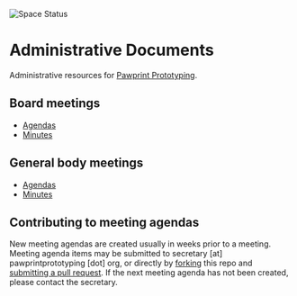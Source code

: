 ![Space Status](https://spaceapistatusimage.hosted.quelltext.eu/status?url=https%3A%2F%2Fmembers.pawprintprototyping.org%2Fapi%2Fspacedirectory%2F?)

# Administrative Documents
Administrative resources for [Pawprint Prototyping](https://pawprintprototyping.org).

## Board meetings
* [Agendas](https://github.com/PawprintPrototyping/admin/tree/main/board/agendas)
* [Minutes](https://github.com/PawprintPrototyping/admin/tree/main/board/minutes)

## General body meetings
* [Agendas](https://github.com/PawprintPrototyping/admin/tree/main/general/agendas)
* [Minutes](https://github.com/PawprintPrototyping/admin/tree/main/general/minutes)

## Contributing to meeting agendas
New meeting agendas are created usually in weeks prior to a meeting.   Meeting agenda items may be submitted to secretary [at] pawprintprototyping [dot] org, or directly by [forking](https://docs.github.com/en/pull-requests/collaborating-with-pull-requests/working-with-forks/fork-a-repo) this repo and [submitting a pull request](https://docs.github.com/en/pull-requests/collaborating-with-pull-requests/proposing-changes-to-your-work-with-pull-requests/creating-a-pull-request-from-a-fork).  If the next meeting agenda has not been created, please contact the secretary.
